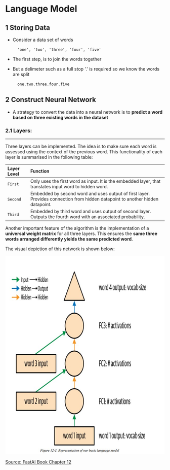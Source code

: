 # Language Model

## 1 Storing Data
* Consider a data set of words

        'one', 'two', 'three', 'four', 'five'

* The first step, is to join the words together
* But a delimeter such as a full stop '.' is required so we know the words are split

        one.two.three.four.five

 ## 2 Construct Neural Network
 * A strategy to convert the data into a neural network is to **predict a word based on three existing words in the dataset** 
 
 ### 2.1 Layers:
 ---
Three layers can be implemented. The idea is to make sure each word is assessed using the context of the previous word. This functionality of each layer is summarised in the following table: 

<!--- Table Explaining Concepts--->
| Layer Level | Function|
| :---        |     :---      |
| `First`  | Only uses the first word as input. It is the embedded layer, that translates input word to hidden word.|
| `Second` | Embedded by second word and uses output of first layer. Provides connection from hidden datapoint to another hidden datapoint.  |
| `Third` | Embedded by third word and uses output of second layer. Outputs the fourth word with an associated probability.  |

Another important feature of the algorithm is the implementation of a **universal weight matrix** for all three layers. This ensures the **same three words arranged differently yields the same predicted word**. 

The visual depiction of this network is shown below: 

<!----------- IMAGE ------------>
<img src="images/lang_neural_model.jpg">

[Source: FastAI Book Chapter 12](https://nbviewer.org/github/fastai/fastbook/blob/master/12_nlp_dive.ipynb)





